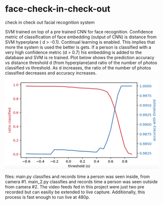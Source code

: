 # face-check-in-check-out
check in check out facial recognition system

SVM trained on top of a pre trained CNN for face recognition. Confidence metric of classification of face embedding (output of CNN) is distance from 
SVM hyperplane ( d > -0.1). Continual learning is enabled. This implies that more the system is used the better is gets. If a person 
is classified with a very high confidence metric (d > 0.7) his embedding is added to the database and SVM is re trained. 
Plot below shows the prediction accuracy vs distance threshold d (from hyperplane)and ratio of the number of photos classified vs threshold. As d increases, the ratio of the number of photos classified decreases and accuracy increases.

![alt text](https://github.com/sid-sundrani/face-check-in-check-out/blob/master/models/Snip20180805_1.png)


files: 
main.py classfies and records time a person was seen inside, from camera #1. main_2.py classfies and records time a person was seen outside from camera #2. The video feeds fed in this project were just two pre recorded but can easiliy be extended to live capture. Additionally, this process is fast enough to run live at 480p. 


